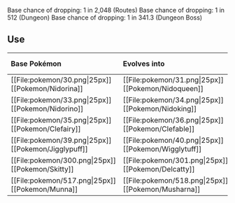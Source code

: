 Base chance of dropping: 1 in 2,048 (Routes)
Base chance of dropping: 1 in 512 (Dungeon)
Base chance of dropping: 1 in 341.3 (Dungeon Boss)

## Use
Base Pokémon |Evolves into |Available in
:---|:---|:---
[[File:pokemon/30.png\|25px]] [[Pokemon/Nidorina]] | [[File:pokemon/31.png\|25px]] [[Pokemon/Nidoqueen]] |All regions
[[File:pokemon/33.png\|25px]] [[Pokemon/Nidorino]] | [[File:pokemon/34.png\|25px]] [[Pokemon/Nidoking]] |All regions
[[File:pokemon/35.png\|25px]] [[Pokemon/Clefairy]] | [[File:pokemon/36.png\|25px]] [[Pokemon/Clefable]] |All regions
[[File:pokemon/39.png\|25px]] [[Pokemon/Jigglypuff]] | [[File:pokemon/40.png\|25px]] [[Pokemon/Wigglytuff]] |All regions
[[File:pokemon/300.png\|25px]] [[Pokemon/Skitty]] | [[File:pokemon/301.png\|25px]] [[Pokemon/Delcatty]] |Hoenn onward
[[File:pokemon/517.png\|25px]] [[Pokemon/Munna]] | [[File:pokemon/518.png\|25px]] [[Pokemon/Musharna]] |Unova onward